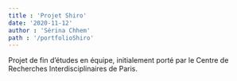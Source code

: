 ```yaml
---
title : 'Projet Shiro'
date: '2020-11-12'
author : 'Sérina Chhem' 
path : '/portfolioShiro'
---
```


Projet de fin d’études en équipe, initialement porté par le Centre de Recherches Interdisciplinaires de Paris.
